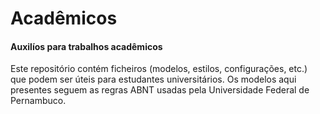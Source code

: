 # Acadêmicos
#### Auxilíos para trabalhos acadêmicos

Este repositório contém ficheiros (modelos, estilos, configurações, etc.) que podem ser úteis para estudantes universitários. Os modelos aqui presentes seguem as regras ABNT usadas pela Universidade Federal de Pernambuco.
